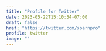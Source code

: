 ```yaml
---
title: "Profile for Twitter"
date: 2023-05-22T15:10:54-07:00
draft: false
href: "https://twitter.com/soarnpro"
profile: twitter
image: ""
---
```

